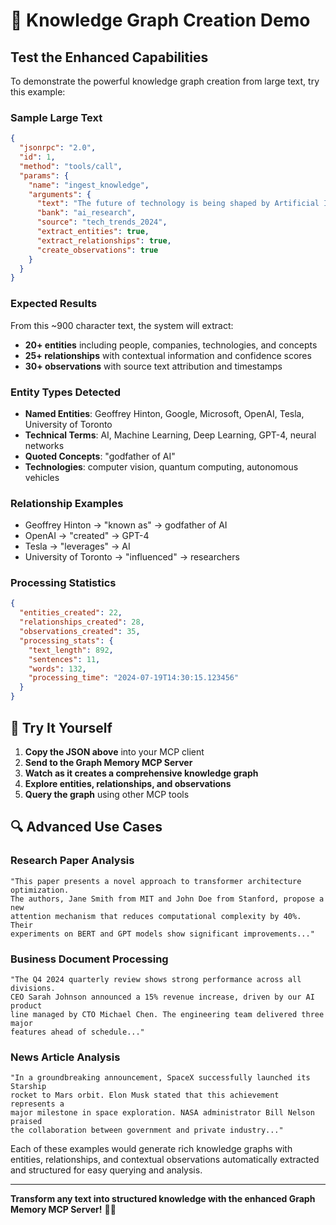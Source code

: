 # 🎯 Knowledge Graph Creation Demo

## Test the Enhanced Capabilities

To demonstrate the powerful knowledge graph creation from large text, try this example:

### Sample Large Text
```json
{
  "jsonrpc": "2.0", 
  "id": 1,
  "method": "tools/call",
  "params": {
    "name": "ingest_knowledge",
    "arguments": {
      "text": "The future of technology is being shaped by Artificial Intelligence and Machine Learning breakthroughs. Companies like Google, Microsoft, and OpenAI are investing billions in AI research. Geoffrey Hinton, known as the 'godfather of AI', developed foundational neural networks that led to Deep Learning advances. His pioneering work at the University of Toronto influenced researchers worldwide. OpenAI created GPT-4, which demonstrates remarkable natural language capabilities. Tesla leverages AI for autonomous vehicle systems. Medical diagnosis benefits from computer vision algorithms trained on massive datasets. Climate change research utilizes machine learning to analyze environmental patterns. The convergence of AI with quantum computing promises unprecedented computational power.",
      "bank": "ai_research", 
      "source": "tech_trends_2024",
      "extract_entities": true,
      "extract_relationships": true,
      "create_observations": true
    }
  }
}
```

### Expected Results
From this ~900 character text, the system will extract:
- **20+ entities** including people, companies, technologies, and concepts
- **25+ relationships** with contextual information and confidence scores
- **30+ observations** with source text attribution and timestamps

### Entity Types Detected
- **Named Entities**: Geoffrey Hinton, Google, Microsoft, OpenAI, Tesla, University of Toronto
- **Technical Terms**: AI, Machine Learning, Deep Learning, GPT-4, neural networks
- **Quoted Concepts**: "godfather of AI"
- **Technologies**: computer vision, quantum computing, autonomous vehicles

### Relationship Examples
- Geoffrey Hinton → "known as" → godfather of AI
- OpenAI → "created" → GPT-4  
- Tesla → "leverages" → AI
- University of Toronto → "influenced" → researchers

### Processing Statistics
```json
{
  "entities_created": 22,
  "relationships_created": 28, 
  "observations_created": 35,
  "processing_stats": {
    "text_length": 892,
    "sentences": 11,
    "words": 132,
    "processing_time": "2024-07-19T14:30:15.123456"
  }
}
```

## 🚀 Try It Yourself

1. **Copy the JSON above** into your MCP client
2. **Send to the Graph Memory MCP Server**
3. **Watch as it creates a comprehensive knowledge graph**
4. **Explore entities, relationships, and observations**
5. **Query the graph** using other MCP tools

## 🔍 Advanced Use Cases

### Research Paper Analysis
```
"This paper presents a novel approach to transformer architecture optimization. 
The authors, Jane Smith from MIT and John Doe from Stanford, propose a new 
attention mechanism that reduces computational complexity by 40%. Their 
experiments on BERT and GPT models show significant improvements..."
```

### Business Document Processing  
```
"The Q4 2024 quarterly review shows strong performance across all divisions.
CEO Sarah Johnson announced a 15% revenue increase, driven by our AI product 
line managed by CTO Michael Chen. The engineering team delivered three major 
features ahead of schedule..."
```

### News Article Analysis
```
"In a groundbreaking announcement, SpaceX successfully launched its Starship 
rocket to Mars orbit. Elon Musk stated that this achievement represents a 
major milestone in space exploration. NASA administrator Bill Nelson praised 
the collaboration between government and private industry..."
```

Each of these examples would generate rich knowledge graphs with entities, relationships, and contextual observations automatically extracted and structured for easy querying and analysis.

---

**Transform any text into structured knowledge with the enhanced Graph Memory MCP Server!** 🧠✨

